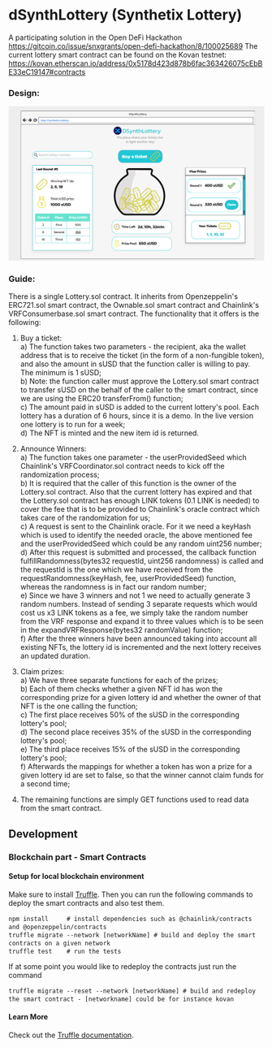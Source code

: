 # dSynthLottery (Synthetix Lottery)
A participating solution in the Open DeFi Hackathon https://gitcoin.co/issue/snxgrants/open-defi-hackathon/8/100025689
The current lottery smart contract can be found on the Kovan testnet: https://kovan.etherscan.io/address/0x5178d423d878b6fac363426075cEbBE33eC19147#contracts

### Design:

![](./mockups/landingpage.PNG)

### Guide:

There is a single Lottery.sol contract. It inherits from Openzeppelin's ERC721.sol smart contract, the Ownable.sol smart contract and Chainlink's VRFConsumerbase.sol smart contract. The functionality that it offers is the following:

1) Buy a ticket:\
   a) The function takes two parameters - the recipient, aka the wallet address that is to receive the ticket (in the form of a non-fungible token), and also the amount in
      sUSD that the function caller is willing to pay. The minimum is 1 sUSD;\
   b) Note: the function caller must approve the Lottery.sol smart contract to transfer sUSD on the behalf of the caller to the smart contract, since we are
      using the ERC20 transferFrom() function;\
   c) The amount paid in sUSD is added to the current lottery's pool. Each lottery has a duration of 6 hours, since it is a demo. In the live version one lottery is to run
      for a week;\
   d) The NFT is minted and the new item id is returned.

2) Announce Winners:\
   a) The function takes one parameter - the userProvidedSeed which Chainlink's VRFCoordinator.sol contract needs to kick off the randomization process;\
   b) It is required that the caller of this function is the owner of the Lottery.sol contract. Also that the current lottery has expired and that the Lottery.sol
      contract has enough LINK tokens (0.1 LINK is needed) to cover the fee that is to be provided to Chainlink's oracle contract which takes care of the randomization
      for us;\
   c) A request is sent to the Chainlink oracle. For it we need a keyHash which is used to identify the needed oracle, the above mentioned fee and the userProvidedSeed
      which could be any random uint256 number;\
   d) After this request is submitted and processed, the callback function fulfillRandomness(bytes32 requestId, uint256 randomness) is called and 
      the requestId is the one which we have received from the requestRandomness(keyHash, fee, userProvidedSeed) function, whereas the randomness is 
      in fact our random number;\
   e) Since we have 3 winners and not 1 we need to actually generate 3 random numbers. Instead of sending 3 separate requests which would cost us x3 LINK tokens
      as a fee, we simply take the random number from the VRF response and expand it to three values which is to be seen in the expandVRFResponse(bytes32 randomValue)
      function;\
   f) After the three winners have been announced taking into account all existing NFTs, the lottery id is incremented and the next lottery receives an updated duration.

3) Claim prizes:\
   a) We have three separate functions for each of the prizes;\
   b) Each of them checks whether a given NFT id has won the corresponding prize for a given lottery id and whether the owner of that NFT is the one calling the function;\
   c) The first place receives 50% of the sUSD in the corresponding lottery's pool;\
   d) The second place receives 35% of the sUSD in the corresponding lottery's pool;\
   e) The third place receives 15% of the sUSD in the corresponding lottery's pool;\
   f) Afterwards the mappings for whether a token has won a prize for a given lottery id are set to false, so that the winner cannot claim funds for a second time;
   
4) The remaining functions are simply GET functions used to read data from the smart contract.

## Development
### Blockchain part - Smart Contracts

#### Setup for local blockchain environment

Make sure to install [Truffle](https://www.trufflesuite.com/docs/truffle/getting-started/installation). 
Then you can run the following commands to deploy the smart contracts and also test them.

```PS
npm install     # install dependencies such as @chainlink/contracts and @openzeppelin/contracts
truffle migrate --network [networkName] # build and deploy the smart contracts on a given network
truffle test    # run the tests
```

If at some point you would like to redeploy the contracts just run the command

```PS
truffle migrate --reset --network [networkName] # build and redeploy the smart contract - [networkname] could be for instance kovan
```

#### Learn More

Check out the [Truffle documentation](https://www.trufflesuite.com/docs/truffle/overview).
